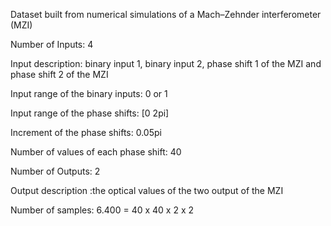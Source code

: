 Dataset built from numerical simulations of a Mach–Zehnder interferometer (MZI)

Number of Inputs: 4

Input description: binary input 1, binary input 2, phase shift 1 of the MZI  and phase shift 2 of the MZI

Input range of the binary inputs: 0 or 1

Input range of the phase shifts: [0 2pi]

Increment of the phase shifts: 0.05pi

Number of values of each phase shift: 40

Number of Outputs: 2

Output description :the optical values of the two output of the MZI

Number of samples: 6.400 = 40 x 40 x 2 x 2
